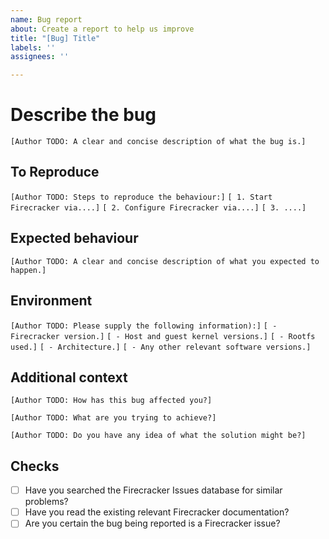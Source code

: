 ```yaml
---
name: Bug report
about: Create a report to help us improve
title: "[Bug] Title"
labels: ''
assignees: ''

---
```


# Describe the bug

`[Author TODO: A clear and concise description of what the bug is.]`

## To Reproduce

`[Author TODO: Steps to reproduce the behaviour:]`
`[ 1. Start Firecracker via....]`
`[ 2. Configure Firecracker via....]`
`[ 3. ....]`

## Expected behaviour

`[Author TODO: A clear and concise description of what you expected to happen.]`

## Environment

`[Author TODO: Please supply the following information):]`
`[ - Firecracker version.]`
`[ - Host and guest kernel versions.]`
`[ - Rootfs used.]`
`[ - Architecture.]`
`[ - Any other relevant software versions.]`

## Additional context

`[Author TODO: How has this bug affected you?]`

`[Author TODO: What are you trying to achieve?]`

`[Author TODO: Do you have any idea of what the solution might be?]`

## Checks

- [ ] Have you searched the Firecracker Issues database for similar problems?
- [ ] Have you read the existing relevant Firecracker documentation?
- [ ] Are you certain the bug being reported is a Firecracker issue?
